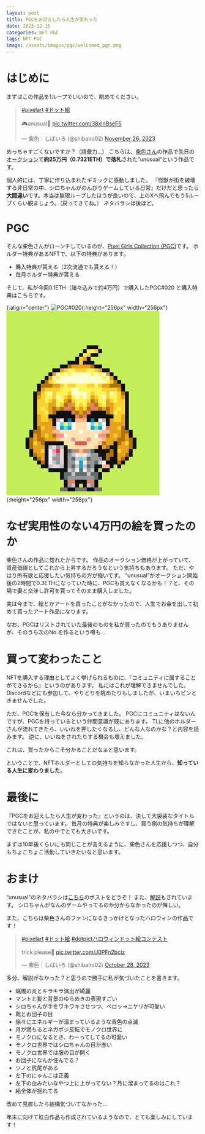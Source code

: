 ```yaml
---
layout: post
title: PGCをお迎えしたら人生が変わった
date: 2023-12-15
categories: NFT PGC
tags: NFT PGC
image: /assets/images/pgc/welcomed_pgc.png
---
```


# はじめに
まずはこの作品を1ループでいいので、眺めてください。
<blockquote class="twitter-tweet"><p lang="in" dir="ltr"><a href="https://twitter.com/hashtag/pixelart?src=hash&amp;ref_src=twsrc%5Etfw">#pixelart</a> <a href="https://twitter.com/hashtag/%E3%83%89%E3%83%83%E3%83%88%E7%B5%B5?src=hash&amp;ref_src=twsrc%5Etfw">#ドット絵</a> <br><br>🎮unusual🦖 <a href="https://t.co/38xlnBseF5">pic.twitter.com/38xlnBseF5</a></p>&mdash; 柴色｜しばいろ (@shibairo02) <a href="https://twitter.com/shibairo02/status/1728718085866352934?ref_src=twsrc%5Etfw">November 26, 2023</a></blockquote> <script async src="https://platform.twitter.com/widgets.js" charset="utf-8"></script> 

めっちゃすごくないですか？（語彙力…）
こちらは、[柴色さん](https://lit.link/shibairo02)の作品で先日の[オークション](https://foundation.app/collection/spc-9186)で**約25万円（0.7321ETH）で落札**された”unusual”という作品です。

個人的には、丁寧に作り込まれたギミックに感動しました。
『怪獣が街を破壊する非日常の中、シロちゃんがのんびりゲームしている日常』だけだと思ったら**大間違い**です。本当は無限ループしたほうが良いので、上のXへ飛んでもう5ループくらい観ましょう。（戻ってきてね。）
ネタバラシは後ほど。

# PGC
そんな柴色さんがローンチしているのが、[Pixel Girls Collection (PGC)](https://twitter.com/shibairo02/status/1675960412519682049)です。
ホルダー特典があるNFTで、以下の特典があります。

- 購入特典が貰える（2次流通でも貰える！）  
- 毎月ホルダー特典が貰える  

そして、私が今回0.1ETH（諸々込みで約4万円）で購入したPGC#020 と購入特典はこちらです。

{:align="center"}
![PGC#020](/assets/images/pgc/PGC020.avif "PGC#020"){:height="256px" width="256px"} 
![PGC#020の購入特典](/assets/images/pgc/PGC020_thanks.webp "PGC#020の購入特典"){:height="256px" width="256px"}

# なぜ実用性のない4万円の絵を買ったのか
柴色さんの作品に惚れたからです。
作品のオークション価格が上がっていて、資産価値としてこれから上昇するだろうなという気持ちもあります。
ただ、やはり所有欲と応援したい気持ちの方が強いです。
”unusual”がオークション開始後の2時間で0.3ETHになっていた時に、PGCも買えなくなるかも！？と、その場で妻と交渉し許可を貰ってそのまま購入しました。

実は今まで、絵とかアートを買ったことがなかったので、人生でお金を出して初めて買ったアート作品になります。

なお、PGCはリストされていた最後のものを私が買ったのでもうありませんが、そのうち次のNo.を作るという噂も…

# 買って変わったこと
NFTを購入する理由としてよく挙げられるものに、『コミュニティに属することができるから』というのがあります。
私にはこれが理解できませんでした。
Discordなどにも参加して、やりとりを眺めたりもしましたが、いまいちピンときませんでした。

ただ、PGCを保有した今なら分かってきました。
PGCにコミュニティはないんですが、PGCを持っているという仲間意識が既にあります。
TLに他のホルダーさんが流れてきたら、いいねを押したくなるし、どんな人なのかな？と内容を読みます。
逆に、いいねをされたりする機会も増えました。

これは、買ったからこそ分かることだなぁと思います。

ということで、NFTホルダーとしての気持ちを知らなかった人生から、**知っている人生に変わりました**。


# 最後に
『PGCをお迎えしたら人生が変わった』というのは、決して大袈裟なタイトルではないと思っています。
毎月の特典が楽しみですし、買う側の気持ちが理解できたことが、私の中でとても大きいです。

まずは10年後くらいにも同じことが言えるように、柴色さんを応援しつつ、自分もちょこちょこ活動していきたいなと思います。


# おまけ
”unusual”のネタバラシは[こちら](https://x.com/shibairo02/status/1732354145259311232?s=20)のポストをどうぞ！
また、[解説](https://x.com/shibairo02/status/1733117423937798358?s=20)もされています。
シロちゃんがなんのゲームやってるのか分からなかったのが悔しい。

また、こちらは柴色さんのファンになるきっかけとなったハロウィンの作品です！
<blockquote class="twitter-tweet"><p lang="en" dir="ltr"><a href="https://twitter.com/hashtag/pixelart?src=hash&amp;ref_src=twsrc%5Etfw">#pixelart</a> <a href="https://twitter.com/hashtag/%E3%83%89%E3%83%83%E3%83%88%E7%B5%B5?src=hash&amp;ref_src=twsrc%5Etfw">#ドット絵</a> <a href="https://twitter.com/hashtag/dotpict%E3%83%8F%E3%83%AD%E3%82%A6%E3%82%A3%E3%83%B3%E3%83%89%E3%83%83%E3%83%88%E7%B5%B5%E3%82%B3%E3%83%B3%E3%83%86%E3%82%B9%E3%83%88?src=hash&amp;ref_src=twsrc%5Etfw">#dotpictハロウィンドット絵コンテスト</a><br><br>trick please🦇 <a href="https://t.co/J0PFn2bciz">pic.twitter.com/J0PFn2bciz</a></p>&mdash; 柴色｜しばいろ (@shibairo02) <a href="https://twitter.com/shibairo02/status/1718389570667270315?ref_src=twsrc%5Etfw">October 28, 2023</a></blockquote> <script async src="https://platform.twitter.com/widgets.js" charset="utf-8"></script> 

多分、解説がなかった？と思うので勝手に私が気づいたことを書きます。

- 蝋燭の炎とキラキラ演出が綺麗  
- マントと髪と背景のゆらめきの表現すごい  
- シロちゃんが手をワキワキさせつつ、ペロッ→ニヤリが可愛い  
- 靴とお団子の目  
- 徐々にエネルギーが溜まっているような青色の点滅  
- 月が満ちるとネガポジ反転でモノクロ世界に  
- モノクロになるとき、わーってしてるの可愛い  
- モノクロ世界ではシロちゃんの目が赤い  
- モノクロ世界では服の目が開く  
- お団子になんか住んでる？  
- ツノと尻尾がある  
- 左下のにゃんこは正義  
- 左下の血みたいなやつ上に上がってない？月に溜まってるのはこれ？  
- 絵全体が揺れてる

改めて見直したら結構気づいてなかった…

年末に向けて紅白作品も作成されているようなので、とても楽しみにしています！